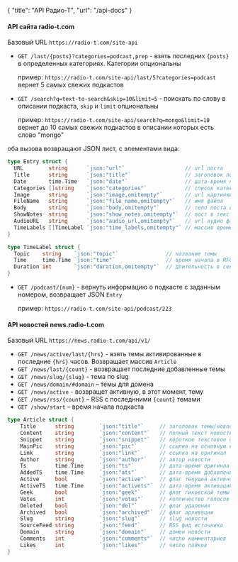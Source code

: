 {
   "title": "API Радио-Т",
   "url": "/api-docs"
}

#### API сайта radio-t.com

Базовый URL `https://radio-t.com/site-api`

- `GET /last/{posts}?categories=podcast,prep` - взять последних `{posts}` в определенных категориях. Категории опциональны

    пример: `https://radio-t.com/site-api/last/5?categories=podcast` вернет 5 самых свежих подкастов
    
- `GET /search?q=text-to-search&skip=10&limit=5` - поискать по слову в описании подкаста, `skip` и `limit` опциональны
    
    пример: `https://radio-t.com/site-api/search?q=mongo&limit=10` вернет до 10 самых свежих подкастов в описании которых есть слово "mongo"

oба вызова возвращают JSON лист, с элементами вида:

```go
type Entry struct {
  URL        string      `json:"url"`                   // url поста
  Title      string      `json:"title"`                 // заголовок поста
  Date       time.Time   `json:"date"`                  // дата-время поста в RFC3339 
  Categories []string    `json:"categories"`            // список категорий, массив строк
  Image      string      `json:"image,omitempty"`       // url картинки
  FileName   string      `json:"file_name,omitempty"`   // имя файла
  Body       string      `json:"body,omitempty"`        // тело поста в HTML
  ShowNotes  string      `json:"show_notes,omitempty"`  // пост в текстовом виде
  AudioURL   string      `json:"audio_url,omitempty"`   // url аудио файла
  TimeLabels []TimeLabel `json:"time_labels,omitempty"` // массив временых меток тем
}

type TimeLabel struct {
  Topic    string    `json:"topic"`               // название темы
  Time     time.Time `json:"time"`                // время начала в RFC3339
  Duration int       `json:"duration,omitempty"`  // длительность в секундах
}
```

- `GET /podcast/{num}` - вернуть информацию о подкасте с заданным номером, возвращает JSON `Entry` 

    пример: `https://radio-t.com/site-api/podcast/223` 


#### API новостей news.radio-t.com

Базовый URL `https://news.radio-t.com/api/v1/`

- `GET /news/active/last/{hrs}` - взять темы активированные в последние `{hrs}` часов. Возвращает массив `Article`
- `GET /news/last/{count}` - возвращает последние добавленные темы
- `GET /news/slug/{slug}` - тема по slug
- `GET /news/domain/#domain` – темы для домена
- `GET /news/active` - возвращет активную, в этот момент, тему
- `GET /news/rss/{count}` – RSS с последнними `{count}` темами
- `GET /show/start` – время начала подкаста


```go
type Article struct {
	Title      string        `json:"title"`     // заголовок темы/новости
	Content    string        `json:"content"`   // полный текст новости
	Snippet    string        `json:"snippet"`   // короткое текстовое описание
	MainPic    string        `json:"pic"`       // ссылка на основную картинку
	Link       string        `json:"link"`      // ссылка на оригинал 
	Author     string        `json:"author"`    // автор новости
	Ts         time.Time     `json:"ts"`        // дата-время оригинла
	AddedTS    time.Time     `json:"ats"`       // дата-время добавления на сайт 
	Active     bool          `json:"active"`    // флаг текущей активности
	ActiveTS   time.Time     `json:"activets"`  // дата-время активации
	Geek       bool          `json:"geek"`      // флаг гиковской темы
	Votes      int           `json:"votes"`     // колличество голосов за тему
	Deleted    bool          `json:"del"`       // флаг удаления 
	Archived   bool          `json:"archived"`  // флаг архивации
	Slug       string        `json:"slug"`      // slug новости
	SourceFeed string        `json:"feed"`      // RSS фид источника 
	Domain     string        `json:"domain"`    // домен новости
	Comments   int           `json:"comments"`  // число комментариев
	Likes      int           `json:"likes"`     // число лайков
}
```